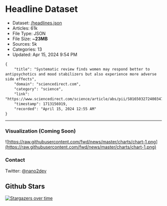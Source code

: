 # Headline Dataset

- Dataset: [/headlines.json](https://raw.githubusercontent.com/fwd/news/master/headlines.json) 
- Articles: 61k
- File Type: JSON
- File Size: ~**23MB**
- Sources: 5k
- Categories: 13
- Updated: Apr 15, 2024 9:54 PM

```
{
    "title": "Systematic review finds women may respond better to antipsychotics and mood stabilizers but also experience more adverse side effects",
    "domain": "sciencedirect.com",
    "category": "science",
    "link": "https://www.sciencedirect.com/science/article/abs/pii/S0165032724003471",
    "timestamp": 1713156919,
    "recorded": "April 15, 2024 12:55 AM"
}
```

---

### Visualization (Coming Soon)

![https://raw.githubusercontent.com/fwd/news/master/charts/chart-1.png](https://raw.githubusercontent.com/fwd/news/master/charts/chart-1.png)

### Contact 

Twitter: [@nano2dev](https://twitter.com/nano2dev)

## Github Stars

[![Stargazers over time](https://starchart.cc/fwd/news.svg)](https://starchart.cc/fwd/news)
